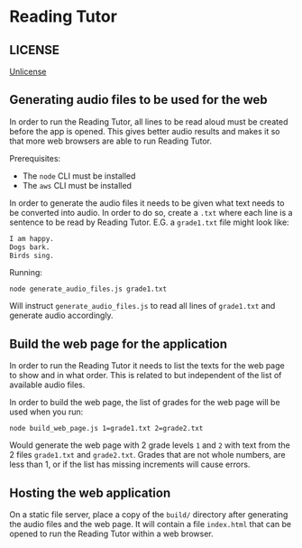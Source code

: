 # Reading Tutor

## LICENSE

[Unlicense](https://spdx.org/licenses/Unlicense.html)

## Generating audio files to be used for the web

In order to run the Reading Tutor, all lines to be read aloud must be
created before the app is opened. This gives better audio results and
makes it so that more web browsers are able to run Reading Tutor.

Prerequisites:

* The `node` CLI must be installed
* The `aws` CLI must be installed

In order to generate the audio files it needs to be given what text needs
to be converted into audio. In order to do so, create a `.txt` where each
line is a sentence to be read by Reading Tutor. E.G. a `grade1.txt` file
might look like:

```txt
I am happy.
Dogs bark.
Birds sing.
```

Running:

```console
node generate_audio_files.js grade1.txt
```

Will instruct `generate_audio_files.js` to read all lines of `grade1.txt`
and generate audio accordingly.

## Build the web page for the application

In order to run the Reading Tutor it needs to list the texts for the web
page to show and in what order. This is related to but independent of the
list of available audio files.

In order to build the web page, the list of grades for the
web page will be used when you run:

```console
node build_web_page.js 1=grade1.txt 2=grade2.txt
```

Would generate the web page with 2 grade levels `1` and `2` with text from
the 2 files `grade1.txt` and `grade2.txt`. Grades that are not whole numbers, are less than 1, or if the list has missing increments will cause errors.

## Hosting the web application

On a static file server, place a copy of the `build/` directory after
generating the audio files and the web page. It will contain a file
`index.html` that can be opened to run the Reading Tutor within a web
browser.
